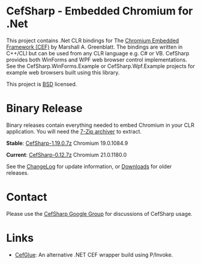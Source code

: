 # CefSharp - Embedded Chromium for .Net

This project contains .Net CLR bindings for The [Chromium Embedded Framework (CEF)](http://code.google.com/p/chromiumembedded/ "Google Code") by Marshall A. Greenblatt. The bindings are written in C++/CLI but can be used from any CLR language e.g. C# or VB. CefSharp provides both WinForms and WPF web browser control implementations. See the CefSharp.WinForms.Example or CefSharp.Wpf.Example projects for example web browsers built using this library.

This project is [BSD](http://www.opensource.org/licenses/bsd-license.php "BSD License") licensed.

# Binary Release

Binary releases contain everything needed to embed Chromium in your CLR application. You will need the [7-Zip archiver](http://www.7-zip.org/ "7-Zip") to extract.

**Stable**: [CefSharp-1.19.0.7z](https://github.com/downloads/ataranto/CefSharp/CefSharp-1.19.0.7z "Download")
Chromium 19.0.1084.9

**Current**: [CefSharp-0.12.7z](https://github.com/downloads/ataranto/CefSharp/CefSharp-0.12.7z "Download")
Chromium 21.0.1180.0

See the [ChangeLog](https://github.com/ataranto/CefSharp/blob/master/ChangeLog.md) for update information, or [Downloads](https://github.com/ataranto/CefSharp/downloads) for older releases.

# Contact

Please use the [CefSharp Google Group](https://groups.google.com/forum/#!forum/cefsharp) for discussions of CefSharp usage.

# Links

- [CefGlue](https://bitbucket.org/fddima/cefglue/wiki/Home): An alternative .NET CEF wrapper build using P/Invoke.
